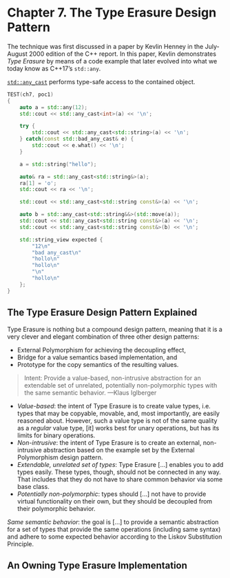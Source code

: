 # Chapter 7. The Type Erasure Design Pattern

The technique was first discussed in a paper by Kevlin Henney in the July-August 2000 edition of the C++ report. In this paper, Kevlin demonstrates *Type Erasure* by means of a code example that later evolved into what we today know as C++17’s `std::any`.

[`std::any_cast`](https://en.cppreference.com/w/cpp/utility/any/any_cast) performs type-safe access to the contained object.

```c++
TEST(ch7, poc1)
{
    auto a = std::any(12);
    std::cout << std::any_cast<int>(a) << '\n';

    try {
        std::cout << std::any_cast<std::string>(a) << '\n';
    } catch(const std::bad_any_cast& e) {
        std::cout << e.what() << '\n';
    }

    a = std::string("hello");

    auto& ra = std::any_cast<std::string&>(a);
    ra[1] = 'o';
    std::cout << ra << '\n';

    std::cout << std::any_cast<std::string const&>(a) << '\n';

    auto b = std::any_cast<std::string&&>(std::move(a));
    std::cout << std::any_cast<std::string const&>(a) << '\n';
    std::cout << std::any_cast<std::string const&>(b) << '\n';

    std::string_view expected {
        "12\n"
        "bad any_cast\n"
        "hollo\n"
        "hollo\n"
        "\n"
        "hollo\n"
    };
}
```

## The Type Erasure Design Pattern Explained

Type Erasure is nothing but a compound design pattern, meaning that it is a very clever and elegant combination of three other design patterns:

- External Polymorphism for achieving the decoupling effect,
- Bridge for a value semantics based implementation, and
- Prototype for the copy semantics of the resulting values.

> Intent: Provide a value-based, non-intrusive abstraction for an extendable set of unrelated, potentially non-polymorphic types with the same semantic behavior. —Klaus Iglberger

- *Value-based*: the intent of Type Erasure is to create value types, i.e. types that may be copyable, movable, and, most importantly, are easily reasoned about. However, such a value type is not of the same quality as a *regular* value type, [it] works best for unary operations, but has its limits for binary operations.
- *Non-intrusive*: the intent of Type Erasure is to create an external, non-intrusive abstraction based on the example set by the External Polymorphism design pattern.
- *Extendable, unrelated set of types*: Type Erasure [...] enables you to add types easily. These types, though, should not be connected in any way. That includes that they do not have to share common behavior via some base class.
- *Potentially non-polymorphic*: types should [...] not have to provide virtual functionality on their own, but they should be decoupled from their polymorphic behavior.

*Same semantic behavior*: the goal is [...] to provide a semantic abstraction for a set of types that provide the same operations (including same syntax) and adhere to some expected behavior according to the Liskov Substitution Principle.

## An Owning Type Erasure Implementation


